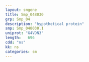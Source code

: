 ```yaml
---
layout: smgene
title: Smp_048030
grp: Smp_04
description: "hypothetical protein"
smp: Smp_048030.1
uniprot: "G4VDN3"
length:   696
cdd: "ns"
kk: ns
categories: sm
---
```

